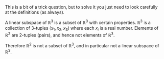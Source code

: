 This is a bit of a trick question, but to solve it you just need to look
carefully at the definitions (as always).

A linear subspace of $\mathbb{R}^3$ is
a subset of $\mathbb{R}^3$ with certain properties. $\mathbb{R}^3$ is a collection of
3-tuples $(x_1, x_2, x_3)$ where each $x_i$ is a real number. Elements of
$\mathbb{R}^2$ are 2-tuples (pairs), and hence not elements of $\mathbb{R}^3$.

Therefore $\mathbb{R}^2$ is not a subset of $\mathbb{R}^3$, and in particular not a
linear subspace of $\mathbb{R}^3$.

